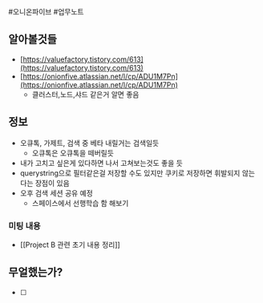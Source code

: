 #오니온파이브 #업무노트


## 알아볼것들
- [https://valuefactory.tistory.com/613](https://valuefactory.tistory.com/613)
- [https://onionfive.atlassian.net/l/cp/ADU1M7Pn](https://onionfive.atlassian.net/l/cp/ADU1M7Pn)
	- 클러스터,노드,샤드 같은거 알면 좋음


## 정보
- 오큐톡, 가제트, 검색 중 베타 내릴거는  검색일듯
	- 오큐톡은 오큐톡을 떼버릴듯
- 내가 고치고 싶은게 있다하면 나서 고쳐보는것도 좋을 듯
- querystring으로 필터같은걸 저장할 수도 있지만 쿠키로 저장하면 휘발되지 않는다는 장점이 있음
- 오후 검색 세션 공유 예정
	- 스페이스에서 선행학습 함 해보기
### 미팅 내용
- [[Project B 관련 초기 내용 정리]]
## 무얼했는가?
- [ ] 



